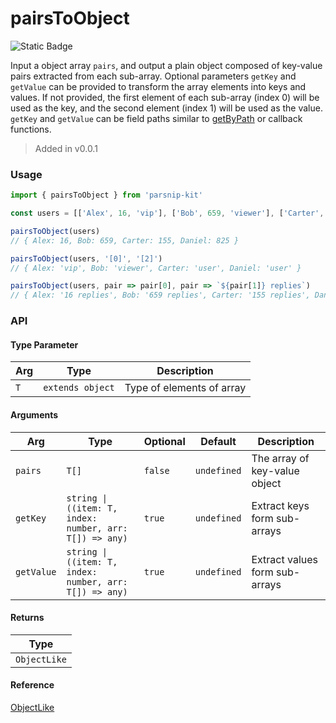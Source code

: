 # pairsToObject
![Static Badge](https://img.shields.io/badge/Coverage-100.00%-FF8C00)
      
Input a object array `pairs`, and output a plain object composed of key-value pairs extracted from each sub-array. Optional parameters `getKey` and `getValue` can be provided to transform the array elements into keys and values. If not provided, the first element of each sub-array (index 0) will be used as the key, and the second element (index 1) will be used as the value. `getKey` and `getValue` can be field paths similar to [getByPath](../object/getByPath) or callback functions.

> Added in v0.0.1



### Usage

```ts
import { pairsToObject } from 'parsnip-kit'

const users = [['Alex', 16, 'vip'], ['Bob', 659, 'viewer'], ['Carter', 155, 'user'], ['Daniel', 825, 'user']]

pairsToObject(users)
// { Alex: 16, Bob: 659, Carter: 155, Daniel: 825 }

pairsToObject(users, '[0]', '[2]')
// { Alex: 'vip', Bob: 'viewer', Carter: 'user', Daniel: 'user' }

pairsToObject(users, pair => pair[0], pair => `${pair[1]} replies`)
// { Alex: '16 replies', Bob: '659 replies', Carter: '155 replies', Daniel: '825 replies' }
```


### API

#### Type Parameter

| Arg | Type | Description |
| --- | --- | --- |
| `T` | `extends object` | Type of elements of array |

#### Arguments

| Arg | Type | Optional | Default | Description |
| --- | --- | --- | --- | --- |
| `pairs` | `T[]` | `false` | `undefined` | The array of key-value object |
| `getKey` | `string \| ((item: T, index: number, arr: T[]) => any)` | `true` | `undefined` | Extract keys form sub-arrays |
| `getValue` | `string \| ((item: T, index: number, arr: T[]) => any)` | `true` | `undefined` | Extract values form sub-arrays |

#### Returns

| Type |
| ---  |
| `ObjectLike`  |

#### Reference

[ObjectLike](../common/types#objectlike)